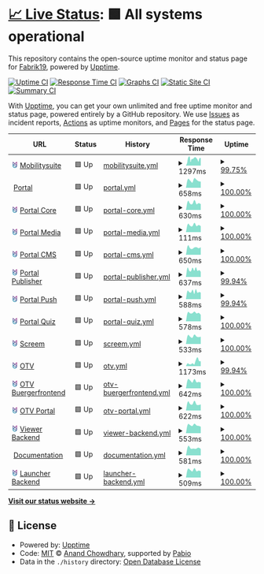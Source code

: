 # [📈 Live Status](https://Fabrik19.github.io/upptime): <!--live status--> **🟩 All systems operational**

This repository contains the open-source uptime monitor and status page for [Fabrik19](www.fabrik19.de), powered by [Upptime](https://github.com/upptime/upptime).

[![Uptime CI](https://github.com/Fabrik19/upptime/workflows/Uptime%20CI/badge.svg)](https://github.com/Fabrik19/upptime/actions?query=workflow%3A%22Uptime+CI%22)
[![Response Time CI](https://github.com/Fabrik19/upptime/workflows/Response%20Time%20CI/badge.svg)](https://github.com/Fabrik19/upptime/actions?query=workflow%3A%22Response+Time+CI%22)
[![Graphs CI](https://github.com/Fabrik19/upptime/workflows/Graphs%20CI/badge.svg)](https://github.com/Fabrik19/upptime/actions?query=workflow%3A%22Graphs+CI%22)
[![Static Site CI](https://github.com/Fabrik19/upptime/workflows/Static%20Site%20CI/badge.svg)](https://github.com/Fabrik19/upptime/actions?query=workflow%3A%22Static+Site+CI%22)
[![Summary CI](https://github.com/Fabrik19/upptime/workflows/Summary%20CI/badge.svg)](https://github.com/Fabrik19/upptime/actions?query=workflow%3A%22Summary+CI%22)

With [Upptime](https://upptime.js.org), you can get your own unlimited and free uptime monitor and status page, powered entirely by a GitHub repository. We use [Issues](https://github.com/Fabrik19/upptime/issues) as incident reports, [Actions](https://github.com/Fabrik19/upptime/actions) as uptime monitors, and [Pages](https://Fabrik19.github.io/upptime) for the status page.

<!--start: status pages-->
<!-- This summary is generated by Upptime (https://github.com/upptime/upptime) -->
<!-- Do not edit this manually, your changes will be overwritten -->
<!-- prettier-ignore -->
| URL | Status | History | Response Time | Uptime |
| --- | ------ | ------- | ------------- | ------ |
| <img alt="" src="https://github.com/Fabrik19/upptime/raw/refs/heads/master/assets/mos-icon.svg" height="13"> [Mobilitysuite](https://mobilitysuite.de/) | 🟩 Up | [mobilitysuite.yml](https://github.com/Fabrik19/upptime/commits/HEAD/history/mobilitysuite.yml) | <details><summary><img alt="Response time graph" src="./graphs/mobilitysuite/response-time-week.png" height="20"> 1297ms</summary><br><a href="https://status.mobilitysuite.de/history/mobilitysuite"><img alt="Response time 2072" src="https://img.shields.io/endpoint?url=https%3A%2F%2Fraw.githubusercontent.com%2FFabrik19%2Fupptime%2FHEAD%2Fapi%2Fmobilitysuite%2Fresponse-time.json"></a><br><a href="https://status.mobilitysuite.de/history/mobilitysuite"><img alt="24-hour response time 1257" src="https://img.shields.io/endpoint?url=https%3A%2F%2Fraw.githubusercontent.com%2FFabrik19%2Fupptime%2FHEAD%2Fapi%2Fmobilitysuite%2Fresponse-time-day.json"></a><br><a href="https://status.mobilitysuite.de/history/mobilitysuite"><img alt="7-day response time 1297" src="https://img.shields.io/endpoint?url=https%3A%2F%2Fraw.githubusercontent.com%2FFabrik19%2Fupptime%2FHEAD%2Fapi%2Fmobilitysuite%2Fresponse-time-week.json"></a><br><a href="https://status.mobilitysuite.de/history/mobilitysuite"><img alt="30-day response time 1409" src="https://img.shields.io/endpoint?url=https%3A%2F%2Fraw.githubusercontent.com%2FFabrik19%2Fupptime%2FHEAD%2Fapi%2Fmobilitysuite%2Fresponse-time-month.json"></a><br><a href="https://status.mobilitysuite.de/history/mobilitysuite"><img alt="1-year response time 2072" src="https://img.shields.io/endpoint?url=https%3A%2F%2Fraw.githubusercontent.com%2FFabrik19%2Fupptime%2FHEAD%2Fapi%2Fmobilitysuite%2Fresponse-time-year.json"></a></details> | <details><summary><a href="https://status.mobilitysuite.de/history/mobilitysuite">99.75%</a></summary><a href="https://status.mobilitysuite.de/history/mobilitysuite"><img alt="All-time uptime 99.92%" src="https://img.shields.io/endpoint?url=https%3A%2F%2Fraw.githubusercontent.com%2FFabrik19%2Fupptime%2FHEAD%2Fapi%2Fmobilitysuite%2Fuptime.json"></a><br><a href="https://status.mobilitysuite.de/history/mobilitysuite"><img alt="24-hour uptime 99.37%" src="https://img.shields.io/endpoint?url=https%3A%2F%2Fraw.githubusercontent.com%2FFabrik19%2Fupptime%2FHEAD%2Fapi%2Fmobilitysuite%2Fuptime-day.json"></a><br><a href="https://status.mobilitysuite.de/history/mobilitysuite"><img alt="7-day uptime 99.75%" src="https://img.shields.io/endpoint?url=https%3A%2F%2Fraw.githubusercontent.com%2FFabrik19%2Fupptime%2FHEAD%2Fapi%2Fmobilitysuite%2Fuptime-week.json"></a><br><a href="https://status.mobilitysuite.de/history/mobilitysuite"><img alt="30-day uptime 99.72%" src="https://img.shields.io/endpoint?url=https%3A%2F%2Fraw.githubusercontent.com%2FFabrik19%2Fupptime%2FHEAD%2Fapi%2Fmobilitysuite%2Fuptime-month.json"></a><br><a href="https://status.mobilitysuite.de/history/mobilitysuite"><img alt="1-year uptime 99.92%" src="https://img.shields.io/endpoint?url=https%3A%2F%2Fraw.githubusercontent.com%2FFabrik19%2Fupptime%2FHEAD%2Fapi%2Fmobilitysuite%2Fuptime-year.json"></a></details>
| <img alt="" src="https://icons.duckduckgo.com/ip3/portal.mobilitysuite.de.ico" height="13"> [Portal](https://portal.mobilitysuite.de/) | 🟩 Up | [portal.yml](https://github.com/Fabrik19/upptime/commits/HEAD/history/portal.yml) | <details><summary><img alt="Response time graph" src="./graphs/portal/response-time-week.png" height="20"> 658ms</summary><br><a href="https://status.mobilitysuite.de/history/portal"><img alt="Response time 705" src="https://img.shields.io/endpoint?url=https%3A%2F%2Fraw.githubusercontent.com%2FFabrik19%2Fupptime%2FHEAD%2Fapi%2Fportal%2Fresponse-time.json"></a><br><a href="https://status.mobilitysuite.de/history/portal"><img alt="24-hour response time 550" src="https://img.shields.io/endpoint?url=https%3A%2F%2Fraw.githubusercontent.com%2FFabrik19%2Fupptime%2FHEAD%2Fapi%2Fportal%2Fresponse-time-day.json"></a><br><a href="https://status.mobilitysuite.de/history/portal"><img alt="7-day response time 658" src="https://img.shields.io/endpoint?url=https%3A%2F%2Fraw.githubusercontent.com%2FFabrik19%2Fupptime%2FHEAD%2Fapi%2Fportal%2Fresponse-time-week.json"></a><br><a href="https://status.mobilitysuite.de/history/portal"><img alt="30-day response time 695" src="https://img.shields.io/endpoint?url=https%3A%2F%2Fraw.githubusercontent.com%2FFabrik19%2Fupptime%2FHEAD%2Fapi%2Fportal%2Fresponse-time-month.json"></a><br><a href="https://status.mobilitysuite.de/history/portal"><img alt="1-year response time 705" src="https://img.shields.io/endpoint?url=https%3A%2F%2Fraw.githubusercontent.com%2FFabrik19%2Fupptime%2FHEAD%2Fapi%2Fportal%2Fresponse-time-year.json"></a></details> | <details><summary><a href="https://status.mobilitysuite.de/history/portal">100.00%</a></summary><a href="https://status.mobilitysuite.de/history/portal"><img alt="All-time uptime 99.99%" src="https://img.shields.io/endpoint?url=https%3A%2F%2Fraw.githubusercontent.com%2FFabrik19%2Fupptime%2FHEAD%2Fapi%2Fportal%2Fuptime.json"></a><br><a href="https://status.mobilitysuite.de/history/portal"><img alt="24-hour uptime 100.00%" src="https://img.shields.io/endpoint?url=https%3A%2F%2Fraw.githubusercontent.com%2FFabrik19%2Fupptime%2FHEAD%2Fapi%2Fportal%2Fuptime-day.json"></a><br><a href="https://status.mobilitysuite.de/history/portal"><img alt="7-day uptime 100.00%" src="https://img.shields.io/endpoint?url=https%3A%2F%2Fraw.githubusercontent.com%2FFabrik19%2Fupptime%2FHEAD%2Fapi%2Fportal%2Fuptime-week.json"></a><br><a href="https://status.mobilitysuite.de/history/portal"><img alt="30-day uptime 100.00%" src="https://img.shields.io/endpoint?url=https%3A%2F%2Fraw.githubusercontent.com%2FFabrik19%2Fupptime%2FHEAD%2Fapi%2Fportal%2Fuptime-month.json"></a><br><a href="https://status.mobilitysuite.de/history/portal"><img alt="1-year uptime 99.99%" src="https://img.shields.io/endpoint?url=https%3A%2F%2Fraw.githubusercontent.com%2FFabrik19%2Fupptime%2FHEAD%2Fapi%2Fportal%2Fuptime-year.json"></a></details>
| <img alt="" src="https://github.com/Fabrik19/upptime/raw/refs/heads/master/assets/mos-icon.svg" height="13"> [Portal Core](https://prod-portal-core.api.mobilitysuite.de/_health) | 🟩 Up | [portal-core.yml](https://github.com/Fabrik19/upptime/commits/HEAD/history/portal-core.yml) | <details><summary><img alt="Response time graph" src="./graphs/portal-core/response-time-week.png" height="20"> 630ms</summary><br><a href="https://status.mobilitysuite.de/history/portal-core"><img alt="Response time 654" src="https://img.shields.io/endpoint?url=https%3A%2F%2Fraw.githubusercontent.com%2FFabrik19%2Fupptime%2FHEAD%2Fapi%2Fportal-core%2Fresponse-time.json"></a><br><a href="https://status.mobilitysuite.de/history/portal-core"><img alt="24-hour response time 521" src="https://img.shields.io/endpoint?url=https%3A%2F%2Fraw.githubusercontent.com%2FFabrik19%2Fupptime%2FHEAD%2Fapi%2Fportal-core%2Fresponse-time-day.json"></a><br><a href="https://status.mobilitysuite.de/history/portal-core"><img alt="7-day response time 630" src="https://img.shields.io/endpoint?url=https%3A%2F%2Fraw.githubusercontent.com%2FFabrik19%2Fupptime%2FHEAD%2Fapi%2Fportal-core%2Fresponse-time-week.json"></a><br><a href="https://status.mobilitysuite.de/history/portal-core"><img alt="30-day response time 661" src="https://img.shields.io/endpoint?url=https%3A%2F%2Fraw.githubusercontent.com%2FFabrik19%2Fupptime%2FHEAD%2Fapi%2Fportal-core%2Fresponse-time-month.json"></a><br><a href="https://status.mobilitysuite.de/history/portal-core"><img alt="1-year response time 654" src="https://img.shields.io/endpoint?url=https%3A%2F%2Fraw.githubusercontent.com%2FFabrik19%2Fupptime%2FHEAD%2Fapi%2Fportal-core%2Fresponse-time-year.json"></a></details> | <details><summary><a href="https://status.mobilitysuite.de/history/portal-core">100.00%</a></summary><a href="https://status.mobilitysuite.de/history/portal-core"><img alt="All-time uptime 100.00%" src="https://img.shields.io/endpoint?url=https%3A%2F%2Fraw.githubusercontent.com%2FFabrik19%2Fupptime%2FHEAD%2Fapi%2Fportal-core%2Fuptime.json"></a><br><a href="https://status.mobilitysuite.de/history/portal-core"><img alt="24-hour uptime 100.00%" src="https://img.shields.io/endpoint?url=https%3A%2F%2Fraw.githubusercontent.com%2FFabrik19%2Fupptime%2FHEAD%2Fapi%2Fportal-core%2Fuptime-day.json"></a><br><a href="https://status.mobilitysuite.de/history/portal-core"><img alt="7-day uptime 100.00%" src="https://img.shields.io/endpoint?url=https%3A%2F%2Fraw.githubusercontent.com%2FFabrik19%2Fupptime%2FHEAD%2Fapi%2Fportal-core%2Fuptime-week.json"></a><br><a href="https://status.mobilitysuite.de/history/portal-core"><img alt="30-day uptime 100.00%" src="https://img.shields.io/endpoint?url=https%3A%2F%2Fraw.githubusercontent.com%2FFabrik19%2Fupptime%2FHEAD%2Fapi%2Fportal-core%2Fuptime-month.json"></a><br><a href="https://status.mobilitysuite.de/history/portal-core"><img alt="1-year uptime 100.00%" src="https://img.shields.io/endpoint?url=https%3A%2F%2Fraw.githubusercontent.com%2FFabrik19%2Fupptime%2FHEAD%2Fapi%2Fportal-core%2Fuptime-year.json"></a></details>
| <img alt="" src="https://github.com/Fabrik19/upptime/raw/refs/heads/master/assets/mos-icon.svg" height="13"> [Portal Media](https://prod-portal-core.api.mobilitysuite.de/_health) | 🟩 Up | [portal-media.yml](https://github.com/Fabrik19/upptime/commits/HEAD/history/portal-media.yml) | <details><summary><img alt="Response time graph" src="./graphs/portal-media/response-time-week.png" height="20"> 111ms</summary><br><a href="https://status.mobilitysuite.de/history/portal-media"><img alt="Response time 118" src="https://img.shields.io/endpoint?url=https%3A%2F%2Fraw.githubusercontent.com%2FFabrik19%2Fupptime%2FHEAD%2Fapi%2Fportal-media%2Fresponse-time.json"></a><br><a href="https://status.mobilitysuite.de/history/portal-media"><img alt="24-hour response time 95" src="https://img.shields.io/endpoint?url=https%3A%2F%2Fraw.githubusercontent.com%2FFabrik19%2Fupptime%2FHEAD%2Fapi%2Fportal-media%2Fresponse-time-day.json"></a><br><a href="https://status.mobilitysuite.de/history/portal-media"><img alt="7-day response time 111" src="https://img.shields.io/endpoint?url=https%3A%2F%2Fraw.githubusercontent.com%2FFabrik19%2Fupptime%2FHEAD%2Fapi%2Fportal-media%2Fresponse-time-week.json"></a><br><a href="https://status.mobilitysuite.de/history/portal-media"><img alt="30-day response time 122" src="https://img.shields.io/endpoint?url=https%3A%2F%2Fraw.githubusercontent.com%2FFabrik19%2Fupptime%2FHEAD%2Fapi%2Fportal-media%2Fresponse-time-month.json"></a><br><a href="https://status.mobilitysuite.de/history/portal-media"><img alt="1-year response time 118" src="https://img.shields.io/endpoint?url=https%3A%2F%2Fraw.githubusercontent.com%2FFabrik19%2Fupptime%2FHEAD%2Fapi%2Fportal-media%2Fresponse-time-year.json"></a></details> | <details><summary><a href="https://status.mobilitysuite.de/history/portal-media">100.00%</a></summary><a href="https://status.mobilitysuite.de/history/portal-media"><img alt="All-time uptime 100.00%" src="https://img.shields.io/endpoint?url=https%3A%2F%2Fraw.githubusercontent.com%2FFabrik19%2Fupptime%2FHEAD%2Fapi%2Fportal-media%2Fuptime.json"></a><br><a href="https://status.mobilitysuite.de/history/portal-media"><img alt="24-hour uptime 100.00%" src="https://img.shields.io/endpoint?url=https%3A%2F%2Fraw.githubusercontent.com%2FFabrik19%2Fupptime%2FHEAD%2Fapi%2Fportal-media%2Fuptime-day.json"></a><br><a href="https://status.mobilitysuite.de/history/portal-media"><img alt="7-day uptime 100.00%" src="https://img.shields.io/endpoint?url=https%3A%2F%2Fraw.githubusercontent.com%2FFabrik19%2Fupptime%2FHEAD%2Fapi%2Fportal-media%2Fuptime-week.json"></a><br><a href="https://status.mobilitysuite.de/history/portal-media"><img alt="30-day uptime 100.00%" src="https://img.shields.io/endpoint?url=https%3A%2F%2Fraw.githubusercontent.com%2FFabrik19%2Fupptime%2FHEAD%2Fapi%2Fportal-media%2Fuptime-month.json"></a><br><a href="https://status.mobilitysuite.de/history/portal-media"><img alt="1-year uptime 100.00%" src="https://img.shields.io/endpoint?url=https%3A%2F%2Fraw.githubusercontent.com%2FFabrik19%2Fupptime%2FHEAD%2Fapi%2Fportal-media%2Fuptime-year.json"></a></details>
| <img alt="" src="https://github.com/Fabrik19/upptime/raw/refs/heads/master/assets/mos-icon.svg" height="13"> [Portal CMS](https://prod-portal-poi.api.mobilitysuite.de/_health) | 🟩 Up | [portal-cms.yml](https://github.com/Fabrik19/upptime/commits/HEAD/history/portal-cms.yml) | <details><summary><img alt="Response time graph" src="./graphs/portal-cms/response-time-week.png" height="20"> 650ms</summary><br><a href="https://status.mobilitysuite.de/history/portal-cms"><img alt="Response time 654" src="https://img.shields.io/endpoint?url=https%3A%2F%2Fraw.githubusercontent.com%2FFabrik19%2Fupptime%2FHEAD%2Fapi%2Fportal-cms%2Fresponse-time.json"></a><br><a href="https://status.mobilitysuite.de/history/portal-cms"><img alt="24-hour response time 680" src="https://img.shields.io/endpoint?url=https%3A%2F%2Fraw.githubusercontent.com%2FFabrik19%2Fupptime%2FHEAD%2Fapi%2Fportal-cms%2Fresponse-time-day.json"></a><br><a href="https://status.mobilitysuite.de/history/portal-cms"><img alt="7-day response time 650" src="https://img.shields.io/endpoint?url=https%3A%2F%2Fraw.githubusercontent.com%2FFabrik19%2Fupptime%2FHEAD%2Fapi%2Fportal-cms%2Fresponse-time-week.json"></a><br><a href="https://status.mobilitysuite.de/history/portal-cms"><img alt="30-day response time 655" src="https://img.shields.io/endpoint?url=https%3A%2F%2Fraw.githubusercontent.com%2FFabrik19%2Fupptime%2FHEAD%2Fapi%2Fportal-cms%2Fresponse-time-month.json"></a><br><a href="https://status.mobilitysuite.de/history/portal-cms"><img alt="1-year response time 654" src="https://img.shields.io/endpoint?url=https%3A%2F%2Fraw.githubusercontent.com%2FFabrik19%2Fupptime%2FHEAD%2Fapi%2Fportal-cms%2Fresponse-time-year.json"></a></details> | <details><summary><a href="https://status.mobilitysuite.de/history/portal-cms">100.00%</a></summary><a href="https://status.mobilitysuite.de/history/portal-cms"><img alt="All-time uptime 100.00%" src="https://img.shields.io/endpoint?url=https%3A%2F%2Fraw.githubusercontent.com%2FFabrik19%2Fupptime%2FHEAD%2Fapi%2Fportal-cms%2Fuptime.json"></a><br><a href="https://status.mobilitysuite.de/history/portal-cms"><img alt="24-hour uptime 100.00%" src="https://img.shields.io/endpoint?url=https%3A%2F%2Fraw.githubusercontent.com%2FFabrik19%2Fupptime%2FHEAD%2Fapi%2Fportal-cms%2Fuptime-day.json"></a><br><a href="https://status.mobilitysuite.de/history/portal-cms"><img alt="7-day uptime 100.00%" src="https://img.shields.io/endpoint?url=https%3A%2F%2Fraw.githubusercontent.com%2FFabrik19%2Fupptime%2FHEAD%2Fapi%2Fportal-cms%2Fuptime-week.json"></a><br><a href="https://status.mobilitysuite.de/history/portal-cms"><img alt="30-day uptime 100.00%" src="https://img.shields.io/endpoint?url=https%3A%2F%2Fraw.githubusercontent.com%2FFabrik19%2Fupptime%2FHEAD%2Fapi%2Fportal-cms%2Fuptime-month.json"></a><br><a href="https://status.mobilitysuite.de/history/portal-cms"><img alt="1-year uptime 100.00%" src="https://img.shields.io/endpoint?url=https%3A%2F%2Fraw.githubusercontent.com%2FFabrik19%2Fupptime%2FHEAD%2Fapi%2Fportal-cms%2Fuptime-year.json"></a></details>
| <img alt="" src="https://github.com/Fabrik19/upptime/raw/refs/heads/master/assets/mos-icon.svg" height="13"> [Portal Publisher](https://prod-portal-publisher.api.mobilitysuite.de/_health) | 🟩 Up | [portal-publisher.yml](https://github.com/Fabrik19/upptime/commits/HEAD/history/portal-publisher.yml) | <details><summary><img alt="Response time graph" src="./graphs/portal-publisher/response-time-week.png" height="20"> 637ms</summary><br><a href="https://status.mobilitysuite.de/history/portal-publisher"><img alt="Response time 637" src="https://img.shields.io/endpoint?url=https%3A%2F%2Fraw.githubusercontent.com%2FFabrik19%2Fupptime%2FHEAD%2Fapi%2Fportal-publisher%2Fresponse-time.json"></a><br><a href="https://status.mobilitysuite.de/history/portal-publisher"><img alt="24-hour response time 460" src="https://img.shields.io/endpoint?url=https%3A%2F%2Fraw.githubusercontent.com%2FFabrik19%2Fupptime%2FHEAD%2Fapi%2Fportal-publisher%2Fresponse-time-day.json"></a><br><a href="https://status.mobilitysuite.de/history/portal-publisher"><img alt="7-day response time 637" src="https://img.shields.io/endpoint?url=https%3A%2F%2Fraw.githubusercontent.com%2FFabrik19%2Fupptime%2FHEAD%2Fapi%2Fportal-publisher%2Fresponse-time-week.json"></a><br><a href="https://status.mobilitysuite.de/history/portal-publisher"><img alt="30-day response time 638" src="https://img.shields.io/endpoint?url=https%3A%2F%2Fraw.githubusercontent.com%2FFabrik19%2Fupptime%2FHEAD%2Fapi%2Fportal-publisher%2Fresponse-time-month.json"></a><br><a href="https://status.mobilitysuite.de/history/portal-publisher"><img alt="1-year response time 637" src="https://img.shields.io/endpoint?url=https%3A%2F%2Fraw.githubusercontent.com%2FFabrik19%2Fupptime%2FHEAD%2Fapi%2Fportal-publisher%2Fresponse-time-year.json"></a></details> | <details><summary><a href="https://status.mobilitysuite.de/history/portal-publisher">99.94%</a></summary><a href="https://status.mobilitysuite.de/history/portal-publisher"><img alt="All-time uptime 99.99%" src="https://img.shields.io/endpoint?url=https%3A%2F%2Fraw.githubusercontent.com%2FFabrik19%2Fupptime%2FHEAD%2Fapi%2Fportal-publisher%2Fuptime.json"></a><br><a href="https://status.mobilitysuite.de/history/portal-publisher"><img alt="24-hour uptime 100.00%" src="https://img.shields.io/endpoint?url=https%3A%2F%2Fraw.githubusercontent.com%2FFabrik19%2Fupptime%2FHEAD%2Fapi%2Fportal-publisher%2Fuptime-day.json"></a><br><a href="https://status.mobilitysuite.de/history/portal-publisher"><img alt="7-day uptime 99.94%" src="https://img.shields.io/endpoint?url=https%3A%2F%2Fraw.githubusercontent.com%2FFabrik19%2Fupptime%2FHEAD%2Fapi%2Fportal-publisher%2Fuptime-week.json"></a><br><a href="https://status.mobilitysuite.de/history/portal-publisher"><img alt="30-day uptime 99.99%" src="https://img.shields.io/endpoint?url=https%3A%2F%2Fraw.githubusercontent.com%2FFabrik19%2Fupptime%2FHEAD%2Fapi%2Fportal-publisher%2Fuptime-month.json"></a><br><a href="https://status.mobilitysuite.de/history/portal-publisher"><img alt="1-year uptime 99.99%" src="https://img.shields.io/endpoint?url=https%3A%2F%2Fraw.githubusercontent.com%2FFabrik19%2Fupptime%2FHEAD%2Fapi%2Fportal-publisher%2Fuptime-year.json"></a></details>
| <img alt="" src="https://github.com/Fabrik19/upptime/raw/refs/heads/master/assets/mos-icon.svg" height="13"> [Portal Push](https://prod-portal-push.api.mobilitysuite.de/_health) | 🟩 Up | [portal-push.yml](https://github.com/Fabrik19/upptime/commits/HEAD/history/portal-push.yml) | <details><summary><img alt="Response time graph" src="./graphs/portal-push/response-time-week.png" height="20"> 588ms</summary><br><a href="https://status.mobilitysuite.de/history/portal-push"><img alt="Response time 627" src="https://img.shields.io/endpoint?url=https%3A%2F%2Fraw.githubusercontent.com%2FFabrik19%2Fupptime%2FHEAD%2Fapi%2Fportal-push%2Fresponse-time.json"></a><br><a href="https://status.mobilitysuite.de/history/portal-push"><img alt="24-hour response time 521" src="https://img.shields.io/endpoint?url=https%3A%2F%2Fraw.githubusercontent.com%2FFabrik19%2Fupptime%2FHEAD%2Fapi%2Fportal-push%2Fresponse-time-day.json"></a><br><a href="https://status.mobilitysuite.de/history/portal-push"><img alt="7-day response time 588" src="https://img.shields.io/endpoint?url=https%3A%2F%2Fraw.githubusercontent.com%2FFabrik19%2Fupptime%2FHEAD%2Fapi%2Fportal-push%2Fresponse-time-week.json"></a><br><a href="https://status.mobilitysuite.de/history/portal-push"><img alt="30-day response time 620" src="https://img.shields.io/endpoint?url=https%3A%2F%2Fraw.githubusercontent.com%2FFabrik19%2Fupptime%2FHEAD%2Fapi%2Fportal-push%2Fresponse-time-month.json"></a><br><a href="https://status.mobilitysuite.de/history/portal-push"><img alt="1-year response time 627" src="https://img.shields.io/endpoint?url=https%3A%2F%2Fraw.githubusercontent.com%2FFabrik19%2Fupptime%2FHEAD%2Fapi%2Fportal-push%2Fresponse-time-year.json"></a></details> | <details><summary><a href="https://status.mobilitysuite.de/history/portal-push">99.94%</a></summary><a href="https://status.mobilitysuite.de/history/portal-push"><img alt="All-time uptime 99.97%" src="https://img.shields.io/endpoint?url=https%3A%2F%2Fraw.githubusercontent.com%2FFabrik19%2Fupptime%2FHEAD%2Fapi%2Fportal-push%2Fuptime.json"></a><br><a href="https://status.mobilitysuite.de/history/portal-push"><img alt="24-hour uptime 100.00%" src="https://img.shields.io/endpoint?url=https%3A%2F%2Fraw.githubusercontent.com%2FFabrik19%2Fupptime%2FHEAD%2Fapi%2Fportal-push%2Fuptime-day.json"></a><br><a href="https://status.mobilitysuite.de/history/portal-push"><img alt="7-day uptime 99.94%" src="https://img.shields.io/endpoint?url=https%3A%2F%2Fraw.githubusercontent.com%2FFabrik19%2Fupptime%2FHEAD%2Fapi%2Fportal-push%2Fuptime-week.json"></a><br><a href="https://status.mobilitysuite.de/history/portal-push"><img alt="30-day uptime 99.92%" src="https://img.shields.io/endpoint?url=https%3A%2F%2Fraw.githubusercontent.com%2FFabrik19%2Fupptime%2FHEAD%2Fapi%2Fportal-push%2Fuptime-month.json"></a><br><a href="https://status.mobilitysuite.de/history/portal-push"><img alt="1-year uptime 99.97%" src="https://img.shields.io/endpoint?url=https%3A%2F%2Fraw.githubusercontent.com%2FFabrik19%2Fupptime%2FHEAD%2Fapi%2Fportal-push%2Fuptime-year.json"></a></details>
| <img alt="" src="https://github.com/Fabrik19/upptime/raw/refs/heads/master/assets/mos-icon.svg" height="13"> [Portal Quiz](https://prod-portal-quiz.api.mobilitysuite.de/_health) | 🟩 Up | [portal-quiz.yml](https://github.com/Fabrik19/upptime/commits/HEAD/history/portal-quiz.yml) | <details><summary><img alt="Response time graph" src="./graphs/portal-quiz/response-time-week.png" height="20"> 578ms</summary><br><a href="https://status.mobilitysuite.de/history/portal-quiz"><img alt="Response time 635" src="https://img.shields.io/endpoint?url=https%3A%2F%2Fraw.githubusercontent.com%2FFabrik19%2Fupptime%2FHEAD%2Fapi%2Fportal-quiz%2Fresponse-time.json"></a><br><a href="https://status.mobilitysuite.de/history/portal-quiz"><img alt="24-hour response time 450" src="https://img.shields.io/endpoint?url=https%3A%2F%2Fraw.githubusercontent.com%2FFabrik19%2Fupptime%2FHEAD%2Fapi%2Fportal-quiz%2Fresponse-time-day.json"></a><br><a href="https://status.mobilitysuite.de/history/portal-quiz"><img alt="7-day response time 578" src="https://img.shields.io/endpoint?url=https%3A%2F%2Fraw.githubusercontent.com%2FFabrik19%2Fupptime%2FHEAD%2Fapi%2Fportal-quiz%2Fresponse-time-week.json"></a><br><a href="https://status.mobilitysuite.de/history/portal-quiz"><img alt="30-day response time 628" src="https://img.shields.io/endpoint?url=https%3A%2F%2Fraw.githubusercontent.com%2FFabrik19%2Fupptime%2FHEAD%2Fapi%2Fportal-quiz%2Fresponse-time-month.json"></a><br><a href="https://status.mobilitysuite.de/history/portal-quiz"><img alt="1-year response time 635" src="https://img.shields.io/endpoint?url=https%3A%2F%2Fraw.githubusercontent.com%2FFabrik19%2Fupptime%2FHEAD%2Fapi%2Fportal-quiz%2Fresponse-time-year.json"></a></details> | <details><summary><a href="https://status.mobilitysuite.de/history/portal-quiz">100.00%</a></summary><a href="https://status.mobilitysuite.de/history/portal-quiz"><img alt="All-time uptime 99.83%" src="https://img.shields.io/endpoint?url=https%3A%2F%2Fraw.githubusercontent.com%2FFabrik19%2Fupptime%2FHEAD%2Fapi%2Fportal-quiz%2Fuptime.json"></a><br><a href="https://status.mobilitysuite.de/history/portal-quiz"><img alt="24-hour uptime 100.00%" src="https://img.shields.io/endpoint?url=https%3A%2F%2Fraw.githubusercontent.com%2FFabrik19%2Fupptime%2FHEAD%2Fapi%2Fportal-quiz%2Fuptime-day.json"></a><br><a href="https://status.mobilitysuite.de/history/portal-quiz"><img alt="7-day uptime 100.00%" src="https://img.shields.io/endpoint?url=https%3A%2F%2Fraw.githubusercontent.com%2FFabrik19%2Fupptime%2FHEAD%2Fapi%2Fportal-quiz%2Fuptime-week.json"></a><br><a href="https://status.mobilitysuite.de/history/portal-quiz"><img alt="30-day uptime 99.91%" src="https://img.shields.io/endpoint?url=https%3A%2F%2Fraw.githubusercontent.com%2FFabrik19%2Fupptime%2FHEAD%2Fapi%2Fportal-quiz%2Fuptime-month.json"></a><br><a href="https://status.mobilitysuite.de/history/portal-quiz"><img alt="1-year uptime 99.83%" src="https://img.shields.io/endpoint?url=https%3A%2F%2Fraw.githubusercontent.com%2FFabrik19%2Fupptime%2FHEAD%2Fapi%2Fportal-quiz%2Fuptime-year.json"></a></details>
| <img alt="" src="https://github.com/Fabrik19/upptime/raw/refs/heads/master/assets/mos-icon.svg" height="13"> [Screem](https://tv.api.mobilitysuite.de/_health) | 🟩 Up | [screem.yml](https://github.com/Fabrik19/upptime/commits/HEAD/history/screem.yml) | <details><summary><img alt="Response time graph" src="./graphs/screem/response-time-week.png" height="20"> 533ms</summary><br><a href="https://status.mobilitysuite.de/history/screem"><img alt="Response time 619" src="https://img.shields.io/endpoint?url=https%3A%2F%2Fraw.githubusercontent.com%2FFabrik19%2Fupptime%2FHEAD%2Fapi%2Fscreem%2Fresponse-time.json"></a><br><a href="https://status.mobilitysuite.de/history/screem"><img alt="24-hour response time 509" src="https://img.shields.io/endpoint?url=https%3A%2F%2Fraw.githubusercontent.com%2FFabrik19%2Fupptime%2FHEAD%2Fapi%2Fscreem%2Fresponse-time-day.json"></a><br><a href="https://status.mobilitysuite.de/history/screem"><img alt="7-day response time 533" src="https://img.shields.io/endpoint?url=https%3A%2F%2Fraw.githubusercontent.com%2FFabrik19%2Fupptime%2FHEAD%2Fapi%2Fscreem%2Fresponse-time-week.json"></a><br><a href="https://status.mobilitysuite.de/history/screem"><img alt="30-day response time 611" src="https://img.shields.io/endpoint?url=https%3A%2F%2Fraw.githubusercontent.com%2FFabrik19%2Fupptime%2FHEAD%2Fapi%2Fscreem%2Fresponse-time-month.json"></a><br><a href="https://status.mobilitysuite.de/history/screem"><img alt="1-year response time 619" src="https://img.shields.io/endpoint?url=https%3A%2F%2Fraw.githubusercontent.com%2FFabrik19%2Fupptime%2FHEAD%2Fapi%2Fscreem%2Fresponse-time-year.json"></a></details> | <details><summary><a href="https://status.mobilitysuite.de/history/screem">100.00%</a></summary><a href="https://status.mobilitysuite.de/history/screem"><img alt="All-time uptime 100.00%" src="https://img.shields.io/endpoint?url=https%3A%2F%2Fraw.githubusercontent.com%2FFabrik19%2Fupptime%2FHEAD%2Fapi%2Fscreem%2Fuptime.json"></a><br><a href="https://status.mobilitysuite.de/history/screem"><img alt="24-hour uptime 100.00%" src="https://img.shields.io/endpoint?url=https%3A%2F%2Fraw.githubusercontent.com%2FFabrik19%2Fupptime%2FHEAD%2Fapi%2Fscreem%2Fuptime-day.json"></a><br><a href="https://status.mobilitysuite.de/history/screem"><img alt="7-day uptime 100.00%" src="https://img.shields.io/endpoint?url=https%3A%2F%2Fraw.githubusercontent.com%2FFabrik19%2Fupptime%2FHEAD%2Fapi%2Fscreem%2Fuptime-week.json"></a><br><a href="https://status.mobilitysuite.de/history/screem"><img alt="30-day uptime 100.00%" src="https://img.shields.io/endpoint?url=https%3A%2F%2Fraw.githubusercontent.com%2FFabrik19%2Fupptime%2FHEAD%2Fapi%2Fscreem%2Fuptime-month.json"></a><br><a href="https://status.mobilitysuite.de/history/screem"><img alt="1-year uptime 100.00%" src="https://img.shields.io/endpoint?url=https%3A%2F%2Fraw.githubusercontent.com%2FFabrik19%2Fupptime%2FHEAD%2Fapi%2Fscreem%2Fuptime-year.json"></a></details>
| <img alt="" src="https://github.com/Fabrik19/upptime/raw/refs/heads/master/assets/mos-icon.svg" height="13"> [OTV](https://otv.api.mobilitysuite.de/v3/_health) | 🟩 Up | [otv.yml](https://github.com/Fabrik19/upptime/commits/HEAD/history/otv.yml) | <details><summary><img alt="Response time graph" src="./graphs/otv/response-time-week.png" height="20"> 1173ms</summary><br><a href="https://status.mobilitysuite.de/history/otv"><img alt="Response time 809" src="https://img.shields.io/endpoint?url=https%3A%2F%2Fraw.githubusercontent.com%2FFabrik19%2Fupptime%2FHEAD%2Fapi%2Fotv%2Fresponse-time.json"></a><br><a href="https://status.mobilitysuite.de/history/otv"><img alt="24-hour response time 1481" src="https://img.shields.io/endpoint?url=https%3A%2F%2Fraw.githubusercontent.com%2FFabrik19%2Fupptime%2FHEAD%2Fapi%2Fotv%2Fresponse-time-day.json"></a><br><a href="https://status.mobilitysuite.de/history/otv"><img alt="7-day response time 1173" src="https://img.shields.io/endpoint?url=https%3A%2F%2Fraw.githubusercontent.com%2FFabrik19%2Fupptime%2FHEAD%2Fapi%2Fotv%2Fresponse-time-week.json"></a><br><a href="https://status.mobilitysuite.de/history/otv"><img alt="30-day response time 988" src="https://img.shields.io/endpoint?url=https%3A%2F%2Fraw.githubusercontent.com%2FFabrik19%2Fupptime%2FHEAD%2Fapi%2Fotv%2Fresponse-time-month.json"></a><br><a href="https://status.mobilitysuite.de/history/otv"><img alt="1-year response time 809" src="https://img.shields.io/endpoint?url=https%3A%2F%2Fraw.githubusercontent.com%2FFabrik19%2Fupptime%2FHEAD%2Fapi%2Fotv%2Fresponse-time-year.json"></a></details> | <details><summary><a href="https://status.mobilitysuite.de/history/otv">99.94%</a></summary><a href="https://status.mobilitysuite.de/history/otv"><img alt="All-time uptime 99.38%" src="https://img.shields.io/endpoint?url=https%3A%2F%2Fraw.githubusercontent.com%2FFabrik19%2Fupptime%2FHEAD%2Fapi%2Fotv%2Fuptime.json"></a><br><a href="https://status.mobilitysuite.de/history/otv"><img alt="24-hour uptime 100.00%" src="https://img.shields.io/endpoint?url=https%3A%2F%2Fraw.githubusercontent.com%2FFabrik19%2Fupptime%2FHEAD%2Fapi%2Fotv%2Fuptime-day.json"></a><br><a href="https://status.mobilitysuite.de/history/otv"><img alt="7-day uptime 99.94%" src="https://img.shields.io/endpoint?url=https%3A%2F%2Fraw.githubusercontent.com%2FFabrik19%2Fupptime%2FHEAD%2Fapi%2Fotv%2Fuptime-week.json"></a><br><a href="https://status.mobilitysuite.de/history/otv"><img alt="30-day uptime 99.99%" src="https://img.shields.io/endpoint?url=https%3A%2F%2Fraw.githubusercontent.com%2FFabrik19%2Fupptime%2FHEAD%2Fapi%2Fotv%2Fuptime-month.json"></a><br><a href="https://status.mobilitysuite.de/history/otv"><img alt="1-year uptime 99.38%" src="https://img.shields.io/endpoint?url=https%3A%2F%2Fraw.githubusercontent.com%2FFabrik19%2Fupptime%2FHEAD%2Fapi%2Fotv%2Fuptime-year.json"></a></details>
| <img alt="" src="https://github.com/Fabrik19/upptime/raw/refs/heads/master/assets/mos-icon.svg" height="13"> [OTV Buergerfrontend](https://otv.fabrik19.de/de/f19) | 🟩 Up | [otv-buergerfrontend.yml](https://github.com/Fabrik19/upptime/commits/HEAD/history/otv-buergerfrontend.yml) | <details><summary><img alt="Response time graph" src="./graphs/otv-buergerfrontend/response-time-week.png" height="20"> 642ms</summary><br><a href="https://status.mobilitysuite.de/history/otv-buergerfrontend"><img alt="Response time 666" src="https://img.shields.io/endpoint?url=https%3A%2F%2Fraw.githubusercontent.com%2FFabrik19%2Fupptime%2FHEAD%2Fapi%2Fotv-buergerfrontend%2Fresponse-time.json"></a><br><a href="https://status.mobilitysuite.de/history/otv-buergerfrontend"><img alt="24-hour response time 521" src="https://img.shields.io/endpoint?url=https%3A%2F%2Fraw.githubusercontent.com%2FFabrik19%2Fupptime%2FHEAD%2Fapi%2Fotv-buergerfrontend%2Fresponse-time-day.json"></a><br><a href="https://status.mobilitysuite.de/history/otv-buergerfrontend"><img alt="7-day response time 642" src="https://img.shields.io/endpoint?url=https%3A%2F%2Fraw.githubusercontent.com%2FFabrik19%2Fupptime%2FHEAD%2Fapi%2Fotv-buergerfrontend%2Fresponse-time-week.json"></a><br><a href="https://status.mobilitysuite.de/history/otv-buergerfrontend"><img alt="30-day response time 678" src="https://img.shields.io/endpoint?url=https%3A%2F%2Fraw.githubusercontent.com%2FFabrik19%2Fupptime%2FHEAD%2Fapi%2Fotv-buergerfrontend%2Fresponse-time-month.json"></a><br><a href="https://status.mobilitysuite.de/history/otv-buergerfrontend"><img alt="1-year response time 666" src="https://img.shields.io/endpoint?url=https%3A%2F%2Fraw.githubusercontent.com%2FFabrik19%2Fupptime%2FHEAD%2Fapi%2Fotv-buergerfrontend%2Fresponse-time-year.json"></a></details> | <details><summary><a href="https://status.mobilitysuite.de/history/otv-buergerfrontend">100.00%</a></summary><a href="https://status.mobilitysuite.de/history/otv-buergerfrontend"><img alt="All-time uptime 100.00%" src="https://img.shields.io/endpoint?url=https%3A%2F%2Fraw.githubusercontent.com%2FFabrik19%2Fupptime%2FHEAD%2Fapi%2Fotv-buergerfrontend%2Fuptime.json"></a><br><a href="https://status.mobilitysuite.de/history/otv-buergerfrontend"><img alt="24-hour uptime 100.00%" src="https://img.shields.io/endpoint?url=https%3A%2F%2Fraw.githubusercontent.com%2FFabrik19%2Fupptime%2FHEAD%2Fapi%2Fotv-buergerfrontend%2Fuptime-day.json"></a><br><a href="https://status.mobilitysuite.de/history/otv-buergerfrontend"><img alt="7-day uptime 100.00%" src="https://img.shields.io/endpoint?url=https%3A%2F%2Fraw.githubusercontent.com%2FFabrik19%2Fupptime%2FHEAD%2Fapi%2Fotv-buergerfrontend%2Fuptime-week.json"></a><br><a href="https://status.mobilitysuite.de/history/otv-buergerfrontend"><img alt="30-day uptime 100.00%" src="https://img.shields.io/endpoint?url=https%3A%2F%2Fraw.githubusercontent.com%2FFabrik19%2Fupptime%2FHEAD%2Fapi%2Fotv-buergerfrontend%2Fuptime-month.json"></a><br><a href="https://status.mobilitysuite.de/history/otv-buergerfrontend"><img alt="1-year uptime 100.00%" src="https://img.shields.io/endpoint?url=https%3A%2F%2Fraw.githubusercontent.com%2FFabrik19%2Fupptime%2FHEAD%2Fapi%2Fotv-buergerfrontend%2Fuptime-year.json"></a></details>
| <img alt="" src="https://github.com/Fabrik19/upptime/raw/refs/heads/master/assets/mos-icon.svg" height="13"> [OTV Portal](https://de.terminvergabe.ontever.de/login) | 🟩 Up | [otv-portal.yml](https://github.com/Fabrik19/upptime/commits/HEAD/history/otv-portal.yml) | <details><summary><img alt="Response time graph" src="./graphs/otv-portal/response-time-week.png" height="20"> 622ms</summary><br><a href="https://status.mobilitysuite.de/history/otv-portal"><img alt="Response time 720" src="https://img.shields.io/endpoint?url=https%3A%2F%2Fraw.githubusercontent.com%2FFabrik19%2Fupptime%2FHEAD%2Fapi%2Fotv-portal%2Fresponse-time.json"></a><br><a href="https://status.mobilitysuite.de/history/otv-portal"><img alt="24-hour response time 544" src="https://img.shields.io/endpoint?url=https%3A%2F%2Fraw.githubusercontent.com%2FFabrik19%2Fupptime%2FHEAD%2Fapi%2Fotv-portal%2Fresponse-time-day.json"></a><br><a href="https://status.mobilitysuite.de/history/otv-portal"><img alt="7-day response time 622" src="https://img.shields.io/endpoint?url=https%3A%2F%2Fraw.githubusercontent.com%2FFabrik19%2Fupptime%2FHEAD%2Fapi%2Fotv-portal%2Fresponse-time-week.json"></a><br><a href="https://status.mobilitysuite.de/history/otv-portal"><img alt="30-day response time 676" src="https://img.shields.io/endpoint?url=https%3A%2F%2Fraw.githubusercontent.com%2FFabrik19%2Fupptime%2FHEAD%2Fapi%2Fotv-portal%2Fresponse-time-month.json"></a><br><a href="https://status.mobilitysuite.de/history/otv-portal"><img alt="1-year response time 720" src="https://img.shields.io/endpoint?url=https%3A%2F%2Fraw.githubusercontent.com%2FFabrik19%2Fupptime%2FHEAD%2Fapi%2Fotv-portal%2Fresponse-time-year.json"></a></details> | <details><summary><a href="https://status.mobilitysuite.de/history/otv-portal">100.00%</a></summary><a href="https://status.mobilitysuite.de/history/otv-portal"><img alt="All-time uptime 100.00%" src="https://img.shields.io/endpoint?url=https%3A%2F%2Fraw.githubusercontent.com%2FFabrik19%2Fupptime%2FHEAD%2Fapi%2Fotv-portal%2Fuptime.json"></a><br><a href="https://status.mobilitysuite.de/history/otv-portal"><img alt="24-hour uptime 100.00%" src="https://img.shields.io/endpoint?url=https%3A%2F%2Fraw.githubusercontent.com%2FFabrik19%2Fupptime%2FHEAD%2Fapi%2Fotv-portal%2Fuptime-day.json"></a><br><a href="https://status.mobilitysuite.de/history/otv-portal"><img alt="7-day uptime 100.00%" src="https://img.shields.io/endpoint?url=https%3A%2F%2Fraw.githubusercontent.com%2FFabrik19%2Fupptime%2FHEAD%2Fapi%2Fotv-portal%2Fuptime-week.json"></a><br><a href="https://status.mobilitysuite.de/history/otv-portal"><img alt="30-day uptime 100.00%" src="https://img.shields.io/endpoint?url=https%3A%2F%2Fraw.githubusercontent.com%2FFabrik19%2Fupptime%2FHEAD%2Fapi%2Fotv-portal%2Fuptime-month.json"></a><br><a href="https://status.mobilitysuite.de/history/otv-portal"><img alt="1-year uptime 100.00%" src="https://img.shields.io/endpoint?url=https%3A%2F%2Fraw.githubusercontent.com%2FFabrik19%2Fupptime%2FHEAD%2Fapi%2Fotv-portal%2Fuptime-year.json"></a></details>
| <img alt="" src="https://github.com/Fabrik19/upptime/raw/refs/heads/master/assets/mos-icon.svg" height="13"> [Viewer Backend](https://mos-viewer.app.mobilitysuite.de/_health) | 🟩 Up | [viewer-backend.yml](https://github.com/Fabrik19/upptime/commits/HEAD/history/viewer-backend.yml) | <details><summary><img alt="Response time graph" src="./graphs/viewer-backend/response-time-week.png" height="20"> 553ms</summary><br><a href="https://status.mobilitysuite.de/history/viewer-backend"><img alt="Response time 627" src="https://img.shields.io/endpoint?url=https%3A%2F%2Fraw.githubusercontent.com%2FFabrik19%2Fupptime%2FHEAD%2Fapi%2Fviewer-backend%2Fresponse-time.json"></a><br><a href="https://status.mobilitysuite.de/history/viewer-backend"><img alt="24-hour response time 452" src="https://img.shields.io/endpoint?url=https%3A%2F%2Fraw.githubusercontent.com%2FFabrik19%2Fupptime%2FHEAD%2Fapi%2Fviewer-backend%2Fresponse-time-day.json"></a><br><a href="https://status.mobilitysuite.de/history/viewer-backend"><img alt="7-day response time 553" src="https://img.shields.io/endpoint?url=https%3A%2F%2Fraw.githubusercontent.com%2FFabrik19%2Fupptime%2FHEAD%2Fapi%2Fviewer-backend%2Fresponse-time-week.json"></a><br><a href="https://status.mobilitysuite.de/history/viewer-backend"><img alt="30-day response time 599" src="https://img.shields.io/endpoint?url=https%3A%2F%2Fraw.githubusercontent.com%2FFabrik19%2Fupptime%2FHEAD%2Fapi%2Fviewer-backend%2Fresponse-time-month.json"></a><br><a href="https://status.mobilitysuite.de/history/viewer-backend"><img alt="1-year response time 627" src="https://img.shields.io/endpoint?url=https%3A%2F%2Fraw.githubusercontent.com%2FFabrik19%2Fupptime%2FHEAD%2Fapi%2Fviewer-backend%2Fresponse-time-year.json"></a></details> | <details><summary><a href="https://status.mobilitysuite.de/history/viewer-backend">100.00%</a></summary><a href="https://status.mobilitysuite.de/history/viewer-backend"><img alt="All-time uptime 100.00%" src="https://img.shields.io/endpoint?url=https%3A%2F%2Fraw.githubusercontent.com%2FFabrik19%2Fupptime%2FHEAD%2Fapi%2Fviewer-backend%2Fuptime.json"></a><br><a href="https://status.mobilitysuite.de/history/viewer-backend"><img alt="24-hour uptime 100.00%" src="https://img.shields.io/endpoint?url=https%3A%2F%2Fraw.githubusercontent.com%2FFabrik19%2Fupptime%2FHEAD%2Fapi%2Fviewer-backend%2Fuptime-day.json"></a><br><a href="https://status.mobilitysuite.de/history/viewer-backend"><img alt="7-day uptime 100.00%" src="https://img.shields.io/endpoint?url=https%3A%2F%2Fraw.githubusercontent.com%2FFabrik19%2Fupptime%2FHEAD%2Fapi%2Fviewer-backend%2Fuptime-week.json"></a><br><a href="https://status.mobilitysuite.de/history/viewer-backend"><img alt="30-day uptime 100.00%" src="https://img.shields.io/endpoint?url=https%3A%2F%2Fraw.githubusercontent.com%2FFabrik19%2Fupptime%2FHEAD%2Fapi%2Fviewer-backend%2Fuptime-month.json"></a><br><a href="https://status.mobilitysuite.de/history/viewer-backend"><img alt="1-year uptime 100.00%" src="https://img.shields.io/endpoint?url=https%3A%2F%2Fraw.githubusercontent.com%2FFabrik19%2Fupptime%2FHEAD%2Fapi%2Fviewer-backend%2Fuptime-year.json"></a></details>
| <img alt="" src="https://icons.duckduckgo.com/ip3/documentation.mobilitysuite.de.ico" height="13"> [Documentation](https://documentation.mobilitysuite.de/) | 🟩 Up | [documentation.yml](https://github.com/Fabrik19/upptime/commits/HEAD/history/documentation.yml) | <details><summary><img alt="Response time graph" src="./graphs/documentation/response-time-week.png" height="20"> 581ms</summary><br><a href="https://status.mobilitysuite.de/history/documentation"><img alt="Response time 706" src="https://img.shields.io/endpoint?url=https%3A%2F%2Fraw.githubusercontent.com%2FFabrik19%2Fupptime%2FHEAD%2Fapi%2Fdocumentation%2Fresponse-time.json"></a><br><a href="https://status.mobilitysuite.de/history/documentation"><img alt="24-hour response time 516" src="https://img.shields.io/endpoint?url=https%3A%2F%2Fraw.githubusercontent.com%2FFabrik19%2Fupptime%2FHEAD%2Fapi%2Fdocumentation%2Fresponse-time-day.json"></a><br><a href="https://status.mobilitysuite.de/history/documentation"><img alt="7-day response time 581" src="https://img.shields.io/endpoint?url=https%3A%2F%2Fraw.githubusercontent.com%2FFabrik19%2Fupptime%2FHEAD%2Fapi%2Fdocumentation%2Fresponse-time-week.json"></a><br><a href="https://status.mobilitysuite.de/history/documentation"><img alt="30-day response time 670" src="https://img.shields.io/endpoint?url=https%3A%2F%2Fraw.githubusercontent.com%2FFabrik19%2Fupptime%2FHEAD%2Fapi%2Fdocumentation%2Fresponse-time-month.json"></a><br><a href="https://status.mobilitysuite.de/history/documentation"><img alt="1-year response time 706" src="https://img.shields.io/endpoint?url=https%3A%2F%2Fraw.githubusercontent.com%2FFabrik19%2Fupptime%2FHEAD%2Fapi%2Fdocumentation%2Fresponse-time-year.json"></a></details> | <details><summary><a href="https://status.mobilitysuite.de/history/documentation">100.00%</a></summary><a href="https://status.mobilitysuite.de/history/documentation"><img alt="All-time uptime 100.00%" src="https://img.shields.io/endpoint?url=https%3A%2F%2Fraw.githubusercontent.com%2FFabrik19%2Fupptime%2FHEAD%2Fapi%2Fdocumentation%2Fuptime.json"></a><br><a href="https://status.mobilitysuite.de/history/documentation"><img alt="24-hour uptime 100.00%" src="https://img.shields.io/endpoint?url=https%3A%2F%2Fraw.githubusercontent.com%2FFabrik19%2Fupptime%2FHEAD%2Fapi%2Fdocumentation%2Fuptime-day.json"></a><br><a href="https://status.mobilitysuite.de/history/documentation"><img alt="7-day uptime 100.00%" src="https://img.shields.io/endpoint?url=https%3A%2F%2Fraw.githubusercontent.com%2FFabrik19%2Fupptime%2FHEAD%2Fapi%2Fdocumentation%2Fuptime-week.json"></a><br><a href="https://status.mobilitysuite.de/history/documentation"><img alt="30-day uptime 100.00%" src="https://img.shields.io/endpoint?url=https%3A%2F%2Fraw.githubusercontent.com%2FFabrik19%2Fupptime%2FHEAD%2Fapi%2Fdocumentation%2Fuptime-month.json"></a><br><a href="https://status.mobilitysuite.de/history/documentation"><img alt="1-year uptime 100.00%" src="https://img.shields.io/endpoint?url=https%3A%2F%2Fraw.githubusercontent.com%2FFabrik19%2Fupptime%2FHEAD%2Fapi%2Fdocumentation%2Fuptime-year.json"></a></details>
| <img alt="" src="https://github.com/Fabrik19/upptime/raw/refs/heads/master/assets/mos-icon.svg" height="13"> [Launcher Backend](https://download.server.mobilitysuite.de/) | 🟩 Up | [launcher-backend.yml](https://github.com/Fabrik19/upptime/commits/HEAD/history/launcher-backend.yml) | <details><summary><img alt="Response time graph" src="./graphs/launcher-backend/response-time-week.png" height="20"> 509ms</summary><br><a href="https://status.mobilitysuite.de/history/launcher-backend"><img alt="Response time 585" src="https://img.shields.io/endpoint?url=https%3A%2F%2Fraw.githubusercontent.com%2FFabrik19%2Fupptime%2FHEAD%2Fapi%2Flauncher-backend%2Fresponse-time.json"></a><br><a href="https://status.mobilitysuite.de/history/launcher-backend"><img alt="24-hour response time 433" src="https://img.shields.io/endpoint?url=https%3A%2F%2Fraw.githubusercontent.com%2FFabrik19%2Fupptime%2FHEAD%2Fapi%2Flauncher-backend%2Fresponse-time-day.json"></a><br><a href="https://status.mobilitysuite.de/history/launcher-backend"><img alt="7-day response time 509" src="https://img.shields.io/endpoint?url=https%3A%2F%2Fraw.githubusercontent.com%2FFabrik19%2Fupptime%2FHEAD%2Fapi%2Flauncher-backend%2Fresponse-time-week.json"></a><br><a href="https://status.mobilitysuite.de/history/launcher-backend"><img alt="30-day response time 593" src="https://img.shields.io/endpoint?url=https%3A%2F%2Fraw.githubusercontent.com%2FFabrik19%2Fupptime%2FHEAD%2Fapi%2Flauncher-backend%2Fresponse-time-month.json"></a><br><a href="https://status.mobilitysuite.de/history/launcher-backend"><img alt="1-year response time 585" src="https://img.shields.io/endpoint?url=https%3A%2F%2Fraw.githubusercontent.com%2FFabrik19%2Fupptime%2FHEAD%2Fapi%2Flauncher-backend%2Fresponse-time-year.json"></a></details> | <details><summary><a href="https://status.mobilitysuite.de/history/launcher-backend">100.00%</a></summary><a href="https://status.mobilitysuite.de/history/launcher-backend"><img alt="All-time uptime 100.00%" src="https://img.shields.io/endpoint?url=https%3A%2F%2Fraw.githubusercontent.com%2FFabrik19%2Fupptime%2FHEAD%2Fapi%2Flauncher-backend%2Fuptime.json"></a><br><a href="https://status.mobilitysuite.de/history/launcher-backend"><img alt="24-hour uptime 100.00%" src="https://img.shields.io/endpoint?url=https%3A%2F%2Fraw.githubusercontent.com%2FFabrik19%2Fupptime%2FHEAD%2Fapi%2Flauncher-backend%2Fuptime-day.json"></a><br><a href="https://status.mobilitysuite.de/history/launcher-backend"><img alt="7-day uptime 100.00%" src="https://img.shields.io/endpoint?url=https%3A%2F%2Fraw.githubusercontent.com%2FFabrik19%2Fupptime%2FHEAD%2Fapi%2Flauncher-backend%2Fuptime-week.json"></a><br><a href="https://status.mobilitysuite.de/history/launcher-backend"><img alt="30-day uptime 100.00%" src="https://img.shields.io/endpoint?url=https%3A%2F%2Fraw.githubusercontent.com%2FFabrik19%2Fupptime%2FHEAD%2Fapi%2Flauncher-backend%2Fuptime-month.json"></a><br><a href="https://status.mobilitysuite.de/history/launcher-backend"><img alt="1-year uptime 100.00%" src="https://img.shields.io/endpoint?url=https%3A%2F%2Fraw.githubusercontent.com%2FFabrik19%2Fupptime%2FHEAD%2Fapi%2Flauncher-backend%2Fuptime-year.json"></a></details>

<!--end: status pages-->

[**Visit our status website →**](https://Fabrik19.github.io/upptime)

## 📄 License

- Powered by: [Upptime](https://github.com/upptime/upptime)
- Code: [MIT](./LICENSE) © [Anand Chowdhary](https://anandchowdhary.com), supported by [Pabio](https://pabio.com)
- Data in the `./history` directory: [Open Database License](https://opendatacommons.org/licenses/odbl/1-0/)
